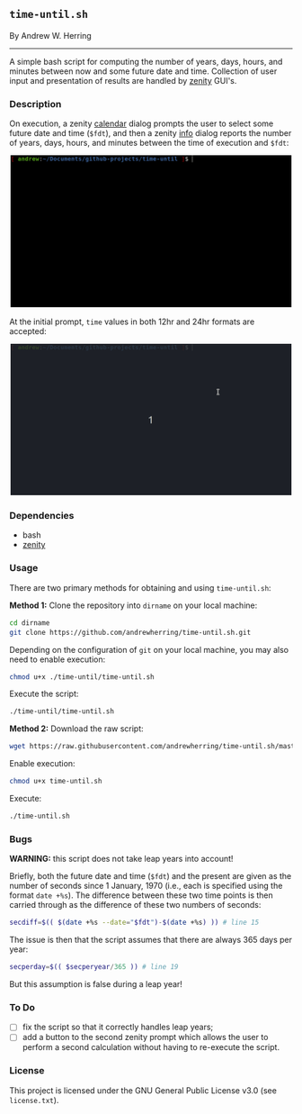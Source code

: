 
## `time-until.sh`

By Andrew W. Herring

---

A simple bash script for computing the number of years, days, hours, and minutes between now and some future date and time. Collection of user input and presentation of results are handled by [zenity](https://help.gnome.org/users/zenity/stable/) GUI's.

### Description

On execution, a zenity [calendar](https://help.gnome.org/users/zenity/stable/calendar.html.en) dialog prompts the user to select some future date and time (`$fdt`), and then a zenity [info](https://help.gnome.org/users/zenity/stable/info.html.en) dialog reports the number of years, days, hours, and minutes between the time of execution and `$fdt`:
<p align="center">
	<img alt="demonstrating time-until.sh with time given in 12hr format" src="./img/time-until-1.gif" width="500"/>
</p>

At the initial prompt, `time` values in both 12hr and 24hr formats are accepted:

<p align="center">
	<img alt="demonstrating time-until.sh with time given in 24hr format" src="./img/time-until-2.gif" width="500"/>
</p>

### Dependencies
* bash
* [zenity](https://help.gnome.org/users/zenity/)

### Usage
There are two primary methods for obtaining and using `time-until.sh`:

**Method 1:** Clone the repository into `dirname` on your local machine:
```bash
cd dirname
git clone https://github.com/andrewherring/time-until.sh.git
```
Depending on the configuration of `git` on your local machine, you may also need to enable execution:
```bash
chmod u+x ./time-until/time-until.sh
```
Execute the script:
```bash
./time-until/time-until.sh
```

**Method 2:** Download the raw script:
```bash
wget https://raw.githubusercontent.com/andrewherring/time-until.sh/master/time-until.sh
```
Enable execution:
```bash
chmod u+x time-until.sh
```
Execute:
	
```bash
./time-until.sh
```
	
### Bugs
**WARNING:** this script does not take leap years into account! 

Briefly, both the future date and time (`$fdt`) and the present are given as the number of seconds since 1 January, 1970 (i.e., each is specified using the format `date +%s`). The difference between these two time points is then carried through as the difference of these two numbers of seconds:
```bash
secdiff=$(( $(date +%s --date="$fdt")-$(date +%s) )) # line 15
```
The issue is then that the script assumes that there are always 365 days per year:
```bash
secperday=$(( $secperyear/365 )) # line 19
```
But this assumption is false during a leap year! 

### To Do

- [ ] fix the script so that it correctly handles leap years;
- [ ] add a button to the second zenity prompt which allows the user to perform a second calculation without having to re-execute the script.

### License
This project is licensed under the GNU General Public License v3.0 (see `license.txt`).
